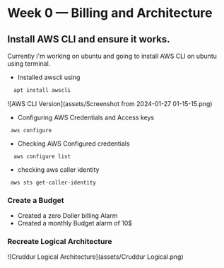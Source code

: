 # Week 0 — Billing and Architecture

## Install AWS CLI and ensure it works.

Currently i'm working on ubuntu and going to install AWS CLI on ubuntu using terminal.
- Installed awscli using
```sh
  apt install awscli
```

![AWS CLI Version](assets/Screenshot from 2024-01-27 01-15-15.png)


- Configuring AWS Credentials and Access keys
 ```
  aws configure
 ```
 
- Checking AWS Configured credentials
```
  aws configure list
```
  
- checking aws caller identity
 ``` 
  aws sts get-caller-identity
 ```

### Create a Budget
- Created a zero Doller billing Alarm
- Created a monthly Budget alarm of 10$
  
### Recreate Logical Architecture

![Cruddur Logical Architecture](assets/Cruddur Logical.png)



  

  

  
